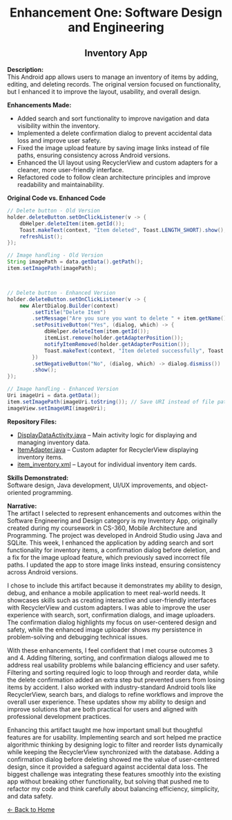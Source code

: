 <link rel="stylesheet" href="assets/css/style.css">

<h1 align="center">Enhancement One: Software Design and Engineering</h1>
<h2 align="center">Inventory App</h2>

**Description:**  
This Android app allows users to manage an inventory of items by adding, editing, 
and deleting records. The original version focused on functionality, but I enhanced 
it to improve the layout, usability, and overall design.

**Enhancements Made:**  
- Added search and sort functionality to improve navigation and data visibility 
within the inventory.  
- Implemented a delete confirmation dialog to prevent accidental data loss and 
improve user safety.  
- Fixed the image upload feature by saving image links instead of file paths, 
ensuring consistency across Android versions.  
- Enhanced the UI layout using RecyclerView and custom adapters for a cleaner, more 
user-friendly interface.  
- Refactored code to follow clean architecture principles and improve readability 
and maintainability.   

**Original Code vs. Enhanced Code**
```java
// Delete button - Old Version
holder.deleteButton.setOnClickListener(v -> {
    dbHelper.deleteItem(item.getId());
    Toast.makeText(context, "Item deleted", Toast.LENGTH_SHORT).show();
    refreshList();
});

// Image handling - Old Version
String imagePath = data.getData().getPath(); 
item.setImagePath(imagePath);



// Delete button - Enhanced Version
holder.deleteButton.setOnClickListener(v -> {
    new AlertDialog.Builder(context)
        .setTitle("Delete Item")
        .setMessage("Are you sure you want to delete " + item.getName() + "?")
        .setPositiveButton("Yes", (dialog, which) -> {
            dbHelper.deleteItem(item.getId());
            itemList.remove(holder.getAdapterPosition());
            notifyItemRemoved(holder.getAdapterPosition());
            Toast.makeText(context, "Item deleted successfully", Toast.LENGTH_SHORT).show();
        })
        .setNegativeButton("No", (dialog, which) -> dialog.dismiss())
        .show();
});

// Image handling - Enhanced Version
Uri imageUri = data.getData();
item.setImagePath(imageUri.toString()); // Save URI instead of file path
imageView.setImageURI(imageUri);

```
**Repository Files:**  
- [DisplayDataActivity.java](https://github.com/mollysa/MollysaYim.github.io/blob/main/InventoryApp/app/src/main/java/com/zybooks/inventoryapp/DisplayDataActivity.java) – Main activity logic for displaying and managing inventory data.  
- [ItemAdapter.java](https://github.com/mollysa/MollysaYim.github.io/blob/main/InventoryApp/app/src/main/java/com/zybooks/inventoryapp/ItemAdapter.java) – Custom adapter for RecyclerView displaying inventory items.  
- [item_inventory.xml](https://github.com/mollysa/MollysaYim.github.io/blob/main/InventoryApp/app/src/main/res/layout/item_inventory.xml) – Layout for individual inventory item cards.  

**Skills Demonstrated:**  
Software design, Java development, UI/UX improvements, and object-oriented 
programming.

**Narrative:**  
The artifact I selected to represent enhancements and outcomes within the Software Engineering and Design category is my Inventory App,  originally created during my coursework in CS-360, Mobile Architecture and Programming. The project was developed in Android Studio using Java and SQLite. This week, I enhanced the application by adding search and sort functionality for inventory items, a confirmation dialog before deletion, and a fix for the image upload feature, which previously saved incorrect file paths. I updated the app to store image links instead, ensuring consistency across Android versions.

I chose to include this artifact because it demonstrates my ability to design, 
debug, and enhance a mobile application to meet real-world needs. It showcases 
skills such as creating interactive and user-friendly interfaces with RecyclerView 
and custom adapters. I was able to improve the user experience with search, sort, 
confirmation dialogs, and image uploaders. The confirmation dialog highlights my 
focus on user-centered design and safety, while the enhanced image uploader shows 
my persistence in problem-solving and debugging technical issues.

With these enhancements, I feel confident that I met course outcomes 3 and 4.
Adding filtering, sorting, and confirmation dialogs allowed me to address real 
usability problems while balancing efficiency and user safety. Filtering and 
sorting required logic to loop through and reorder data, while the delete 
confirmation added an extra step but prevented users from losing items by accident. 
I also worked with industry-standard Android tools like RecyclerView, search bars, 
and dialogs to refine workflows and improve the overall user experience. These 
updates show my ability to design and improve solutions that are both practical for 
users and aligned with professional development practices.

Enhancing this artifact taught me how important small but thoughtful features are 
for usability. Implementing search and sort helped me practice algorithmic thinking 
by designing logic to filter and reorder lists dynamically while keeping the 
RecyclerView synchronized with the database. Adding a confirmation dialog before 
deleting showed me the value of user-centered design, since it provided a safeguard 
against accidental data loss. The biggest challenge was integrating these features 
smoothly into the existing app without breaking other functionality, but solving 
that pushed me to refactor my code and think carefully about balancing efficiency, 
simplicity, and data safety.

[← Back to Home](index.md)
